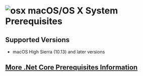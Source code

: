 

# ![osx](../res/apple_med.png) macOS/OS X System Prerequisites

## Supported Versions

  - macOS High Sierra (10.13) and later versions


## [More .Net Core Prerequisites Information](https://docs.microsoft.com/en-us/dotnet/core/macos-prerequisites?tabs=netcore30)
